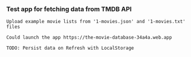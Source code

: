 ### Test app for fetching data from TMDB API

    Upload example movie lists from '1-movies.json' and '1-movies.txt' files

    Could launch the app https://the-movie-database-34a4a.web.app

    TODO: Persist data on Refresh with LocalStorage

